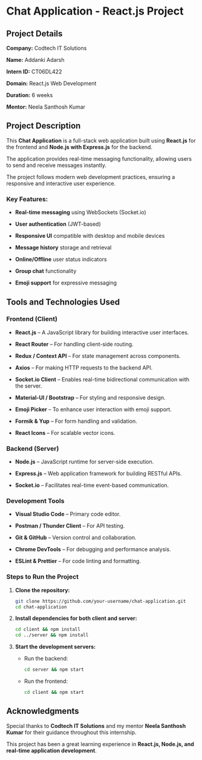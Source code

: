 # Chat Application - React.js Project

## Project Details

**Company:** Codtech IT Solutions  

**Name:** Addanki Adarsh  

**Intern ID:** CT06DL422  

**Domain:** React.js Web Development  

**Duration:** 6 weeks  

**Mentor:** Neela Santhosh Kumar  

## Project Description

This **Chat Application** is a full-stack web application built using **React.js** for the frontend and **Node.js with Express.js** for the backend.

The application provides real-time messaging functionality, allowing users to send and receive messages instantly.

The project follows modern web development practices, ensuring a responsive and interactive user experience.

### Key Features:

- **Real-time messaging** using WebSockets (Socket.io)

- **User authentication** (JWT-based)

- **Responsive UI** compatible with desktop and mobile devices

- **Message history** storage and retrieval

- **Online/Offline** user status indicators

- **Group chat** functionality

- **Emoji support** for expressive messaging

## Tools and Technologies Used

### Frontend (Client)

- **React.js** – A JavaScript library for building interactive user interfaces.

- **React Router** – For handling client-side routing.

- **Redux / Context API** – For state management across components.

- **Axios** – For making HTTP requests to the backend API.

- **Socket.io Client** – Enables real-time bidirectional communication with the server.

- **Material-UI / Bootstrap** – For styling and responsive design.

- **Emoji Picker** – To enhance user interaction with emoji support.

- **Formik & Yup** – For form handling and validation.

- **React Icons** – For scalable vector icons.

### Backend (Server)

- **Node.js** – JavaScript runtime for server-side execution.

- **Express.js** – Web application framework for building RESTful APIs.

- **Socket.io** – Facilitates real-time event-based communication.

### Development Tools

- **Visual Studio Code** – Primary code editor.

- **Postman / Thunder Client** – For API testing.

- **Git & GitHub** – Version control and collaboration.

- **Chrome DevTools** – For debugging and performance analysis.

- **ESLint & Prettier** – For code linting and formatting.

### Steps to Run the Project

1. **Clone the repository:**
   ```sh
   git clone https://github.com/your-username/chat-application.git
   cd chat-application
   ```

2. **Install dependencies for both client and server:**
   ```sh
   cd client && npm install
   cd ../server && npm install
   ```

3. **Start the development servers:**
   - Run the backend:
     ```sh
     cd server && npm start
     ```
   - Run the frontend:
     ```sh
     cd client && npm start
     ```

## Acknowledgments

Special thanks to **Codtech IT Solutions** and my mentor **Neela Santhosh Kumar** for their guidance throughout this internship. 

This project has been a great learning experience in **React.js, Node.js, and real-time application development**.

